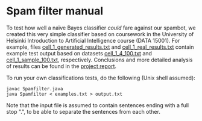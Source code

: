 # Spam filter manual

To test how well a naïve Bayes classifier _could_ fare against our spambot, 
we created this very simple classifier based on coursework in the University of Helsinki Introduction to Artificial Intelligence
course (DATA 15001). For example, files [cell_1_generated_results.txt](https://github.com/thalvari/SpamReviewGenerator/blob/master/spamfilter/cell_1_generated_results.txt)
and [cell_1_real_results.txt](https://github.com/thalvari/SpamReviewGenerator/blob/master/spamfilter/cell_1_real_results.txt) contain example test output based on 
datasets [cell_1_4_100.txt](https://github.com/thalvari/SpamReviewGenerator/blob/master/generated_samples/cell_1_4_100.txt) 
and [cell_1_sample_100.txt](https://github.com/thalvari/SpamReviewGenerator/blob/master/datasets/cell_1_sample_100.txt), respectively. 
Conclusions and more detailed analysis of results can be found in the [project report](https://github.com/thalvari/SpamReviewGenerator/blob/master/docs/project_report.md).

To run your own classifications tests, do the following (Unix shell assumed):

```shell
javac Spamfilter.java
java Spamfilter < examples.txt > output.txt
```

Note that the input file is assumed to contain sentences ending with a full stop ".", to be able to separate the sentences from each other.
